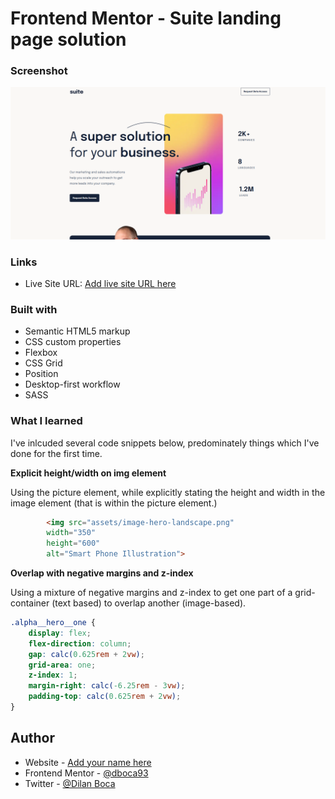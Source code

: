 # Frontend Mentor - Suite landing page solution

### Screenshot

![](./assets/s__shot.png)

### Links

- Live Site URL: [Add live site URL here](https://suite-alpha.vercel.app/)

### Built with

- Semantic HTML5 markup
- CSS custom properties
- Flexbox
- CSS Grid
- Position
- Desktop-first workflow
- SASS

### What I learned

I've inlcuded several code snippets below, 
predominately things which I've done for the 
first time. 

**Explicit height/width on img element**

Using the picture element, while explicitly stating the 
height and width in the image element (that is within the picture 
element.)
```html
        <img src="assets/image-hero-landscape.png" 
        width="350" 
        height="600" 
        alt="Smart Phone Illustration">
```

**Overlap with negative margins and z-index**

Using a mixture of negative margins and z-index
to get one part of a grid-container (text based)
to overlap another (image-based).
```css
.alpha__hero__one {
    display: flex;
    flex-direction: column;
    gap: calc(0.625rem + 2vw);
    grid-area: one;
    z-index: 1;
    margin-right: calc(-6.25rem - 3vw);
    padding-top: calc(0.625rem + 2vw);
}
```



## Author

- Website - [Add your name here](https://www.your-site.com)
- Frontend Mentor - [@dboca93](https://www.frontendmentor.io/profile/dboca93)
- Twitter - [@Dilan Boca](https://www.linkedin.com/in/dilan-boca-a3892294/)

